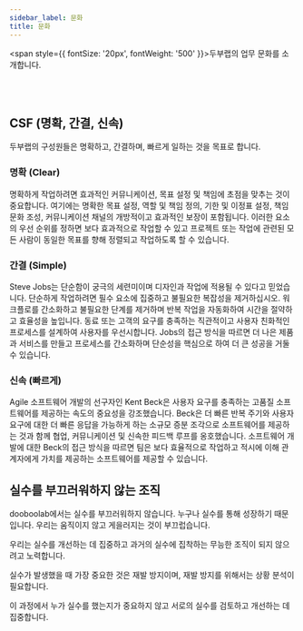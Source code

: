 ```yaml
---
sidebar_label: 문화
title: 문화
---
```


<span style={{ fontSize: '20px', fontWeight: '500' }}>두부랩의 업무 문화를 소개합니다.</span>

<br />
<br />

## CSF (명확, 간결, 신속)

두부랩의 구성원들은 명확하고, 간결하며, 빠르게 일하는 것을 목표로 합니다.

### 명확 (Clear)

명확하게 작업하려면 효과적인 커뮤니케이션, 목표 설정 및 책임에 초점을 맞추는 것이 중요합니다. 여기에는 명확한 목표 설정, 역할 및 책임 정의, 기한 및 이정표 설정, 책임 문화 조성, 커뮤니케이션 채널의 개방적이고 효과적인 보장이 포함됩니다. 이러한 요소의 우선 순위를 정하면 보다 효과적으로 작업할 수 있고 프로젝트 또는 작업에 관련된 모든 사람이 동일한 목표를 향해 정렬되고 작업하도록 할 수 있습니다.

### 간결 (Simple)

Steve Jobs는 단순함이 궁극의 세련미이며 디자인과 작업에 적용될 수 있다고 믿었습니다. 단순하게 작업하려면 필수 요소에 집중하고 불필요한 복잡성을 제거하십시오. 워크플로를 간소화하고 불필요한 단계를 제거하며 반복 작업을 자동화하여 시간을 절약하고 효율성을 높입니다. 동료 또는 고객의 요구를 충족하는 직관적이고 사용자 친화적인 프로세스를 설계하여 사용자를 우선시합니다. Jobs의 접근 방식을 따르면 더 나은 제품과 서비스를 만들고 프로세스를 간소화하며 단순성을 핵심으로 하여 더 큰 성공을 거둘 수 있습니다.

### 신속 (빠르게)

Agile 소프트웨어 개발의 선구자인 Kent Beck은 사용자 요구를 충족하는 고품질 소프트웨어를 제공하는 속도의 중요성을 강조했습니다. Beck은 더 빠른 반복 주기와 사용자 요구에 대한 더 빠른 응답을 가능하게 하는 소규모 증분 조각으로 소프트웨어를 제공하는 것과 함께 협업, 커뮤니케이션 및 신속한 피드백 루프를 옹호했습니다. 소프트웨어 개발에 대한 Beck의 접근 방식을 따르면 팀은 보다 효율적으로 작업하고 적시에 이해 관계자에게 가치를 제공하는 소프트웨어를 제공할 수 있습니다.

## 실수를 부끄러워하지 않는 조직

dooboolab에서는 실수를 부끄러워하지 않습니다. 누구나 실수를 통해 성장하기 때문입니다. 우리는 움직이지 않고 게을러지는 것이 부끄럽습니다.

우리는 실수를 개선하는 데 집중하고 과거의 실수에 집착하는 무능한 조직이 되지 않으려고 노력합니다.

실수가 발생했을 때 가장 중요한 것은 재발 방지이며, 재발 방지를 위해서는 상황 분석이 필요합니다.

이 과정에서 누가 실수를 했는지가 중요하지 않고 서로의 실수를 검토하고 개선하는 데 집중합니다.

